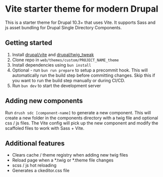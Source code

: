 # Vite starter theme for modern Drupal

This is a starter theme for Drupal 10.3+ that uses Vite.
It supports Sass and js asset bundling for Drupal Single Directory Components.

## Getting started

1. Install [drupal/vite](https://www.drupal.org/project/vite) and [drupal/twig_tweak](https://www.drupal.org/project/twig_tweak)
2. Clone repo in `web/themes/custom/PROJECT_NAME_theme`
3. Install dependencies using `bun install`
4. Optional - run `bun run prepare` to setup a precommit hook. This will automatically run the build step before committing changes. Skip this if you want to run the build step manually or during CI/CD.
5. Run `bun dev` to start the development server

## Adding new components

Run `drush sdc [component-name]` to generate a new component. This will create a new folder in the components directory with a twig file and optional css / js files. The Vite config will pick up the new component and modify the scaffoled files to work with Sass + Vite.

## Additional features

- Clears cache / theme registry when adding new twig files
- Reload page when a *.twig or *.theme file changes
- scss / js hot reloading
- Generates a ckeditor.css file
